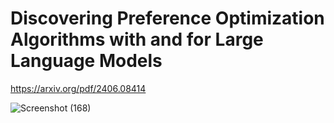 # Discovering Preference Optimization Algorithms with and for Large Language Models

https://arxiv.org/pdf/2406.08414

![Screenshot (168)](https://github.com/user-attachments/assets/b3988ef4-df0f-4260-a7f9-b4a2636396b4)



